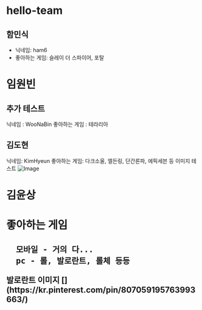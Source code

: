 # hello-team
## 함민식
* 닉네임: ham6
* 좋아하는 게임: 슬레이 더 스파이어, 포탈


 # 임원빈
 ## 추가 테스트
 닉네임 : WooNaBin
 좋아하는 게임 : 테라리아


 ## 김도현
닉네임: KimHyeun
좋아하는 게임: 다크소울, 엘든링, 단간론파, 에픽세븐 등
 이미지 테스트
 ![Image](https://github.com/user-attachments/assets/23a9ff9f-6c14-4658-a2cb-489dc3feb3dd)
 

 # 김윤상
<h1>좋아하는 게임<h2>
<pre>
  모바일 - 거의 다...
  pc - 롤, 발로란트, 롤체 등등
</pre>
발로란트 이미지
[](https://kr.pinterest.com/pin/807059195763993663/)